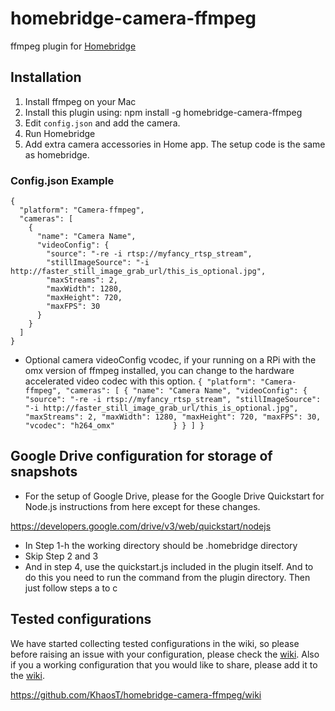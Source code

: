 # homebridge-camera-ffmpeg

ffmpeg plugin for [Homebridge](https://github.com/nfarina/homebridge)

## Installation

1. Install ffmpeg on your Mac
2. Install this plugin using: npm install -g homebridge-camera-ffmpeg
3. Edit ``config.json`` and add the camera.
3. Run Homebridge
4. Add extra camera accessories in Home app. The setup code is the same as homebridge.

### Config.json Example

    {
      "platform": "Camera-ffmpeg",
      "cameras": [
        {
          "name": "Camera Name",
          "videoConfig": {
          	"source": "-re -i rtsp://myfancy_rtsp_stream",
            "stillImageSource": "-i http://faster_still_image_grab_url/this_is_optional.jpg",
          	"maxStreams": 2,
          	"maxWidth": 1280,
          	"maxHeight": 720,
          	"maxFPS": 30
          }
        }
      ]
    }

* Optional camera videoConfig vcodec, if your running on a RPi with the omx version of ffmpeg installed, you can change to the hardware accelerated video codec with this option.
``
{
  "platform": "Camera-ffmpeg",
  "cameras": [
    {
      "name": "Camera Name",
      "videoConfig": {
      	"source": "-re -i rtsp://myfancy_rtsp_stream",
        "stillImageSource": "-i http://faster_still_image_grab_url/this_is_optional.jpg",
      	"maxStreams": 2,
      	"maxWidth": 1280,
      	"maxHeight": 720,
      	"maxFPS": 30,
      	"vcodec": "h264_omx"            
      }
    }
  ]
}
``

## Google Drive configuration for storage of snapshots

* For the setup of Google Drive, please for the Google Drive Quickstart for Node.js instructions from here except for these changes.

https://developers.google.com/drive/v3/web/quickstart/nodejs

* In Step 1-h the working directory should be .homebridge directory
* Skip Step 2 and 3
* And in step 4, use the quickstart.js included in the plugin itself.  And to do this you need to run the command from the plugin directory.  Then just follow steps a to c

## Tested configurations

We have started collecting tested configurations in the wiki, so please before raising an issue with your configuration, please check the [wiki](https://github.com/KhaosT/homebridge-camera-ffmpeg/wiki).  Also if you a working configuration that you would like to share, please add it to the [wiki](https://github.com/KhaosT/homebridge-camera-ffmpeg/wiki).

https://github.com/KhaosT/homebridge-camera-ffmpeg/wiki
